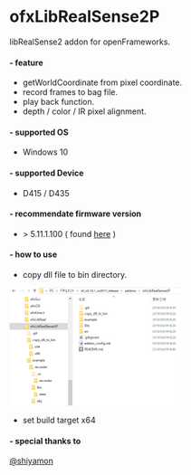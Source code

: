 # ofxLibRealSense2P
libRealSense2 addon for openFrameworks.

#### - feature
- getWorldCoordinate from pixel coordinate.
- record frames to bag file.
- play back function.
- depth / color / IR pixel alignment.

#### - supported OS
- Windows 10

#### - supported Device
- D415 / D435


#### - recommendate firmware version
- \> 5.11.1.100
 ( found [here](https://downloadcenter.intel.com/product/128255/Intel-RealSense-Depth-Camera-D435) )

#### - how to use
 - copy dll file to bin directory.

 <img src="dllcopy_cap.gif" alt="copy_to_bin" title="copy_to_bin" width="301" height="209">

 - set build target x64
 
#### - special thanks to
 [@shiyamon](https://github.com/shiyamon/ofxLibRealSense2)
 
